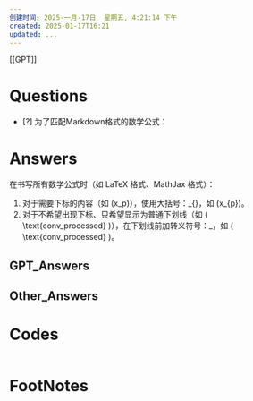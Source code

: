 ```yaml
---
创建时间: 2025-一月-17日  星期五, 4:21:14 下午
created: 2025-01-17T16:21
updated: ...
---
```

[[GPT]]

# Questions

- [?] 为了匹配Markdown格式的数学公式：


# Answers

在书写所有数学公式时（如 LaTeX 格式、MathJax 格式）：
1. 对于需要下标的内容（如 \(x_p\)），使用大括号：\_{}，如 \(x_{p}\)。
2. 对于不希望出现下标、只希望显示为普通下划线（如 \( \text{conv\_processed} \)），在下划线前加转义符号：\_，如 \( \text{conv\_processed} \)。

## GPT_Answers


## Other_Answers


# Codes

```python

```



# FootNotes